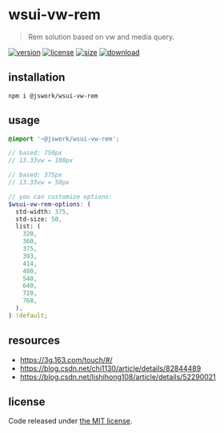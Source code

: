 # wsui-vw-rem
> Rem solution based on vw and media query.

[![version][version-image]][version-url]
[![license][license-image]][license-url]
[![size][size-image]][size-url]
[![download][download-image]][download-url]

## installation
```shell
npm i @jswork/wsui-vw-rem
```

## usage
```scss
@import '~@jswork/wsui-vw-rem';

// based: 750px 
// 13.33vw = 100px

// based: 375px 
// 13.33vw = 50px

// you can customize options:
$wsui-vw-rem-options: (
  std-width: 375,
  std-size: 50,
  list: (
    320,
    360,
    375,
    393,
    414,
    480,
    540,
    640,
    720,
    768,
  ),
) !default;
```

## resources
- https://3g.163.com/touch/#/
- https://blog.csdn.net/chi1130/article/details/82844489
- https://blog.csdn.net/lishihong108/article/details/52290021

## license
Code released under [the MIT license](https://github.com/afeiship/wsui-vw-rem/blob/master/LICENSE.txt).

[version-image]: https://img.shields.io/npm/v/@jswork/wsui-vw-rem
[version-url]: https://npmjs.org/package/@jswork/wsui-vw-rem

[license-image]: https://img.shields.io/npm/l/@jswork/wsui-vw-rem
[license-url]: https://github.com/afeiship/wsui-vw-rem/blob/master/LICENSE.txt

[size-image]: https://img.shields.io/bundlephobia/minzip/@jswork/wsui-vw-rem
[size-url]: https://github.com/afeiship/wsui-vw-rem/blob/master/dist/wsui-vw-rem.min.js

[download-image]: https://img.shields.io/npm/dm/@jswork/wsui-vw-rem
[download-url]: https://www.npmjs.com/package/@jswork/wsui-vw-rem

